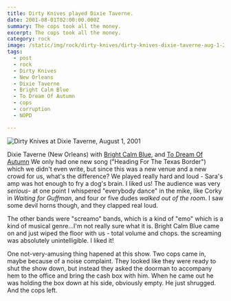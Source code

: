 ```yaml
---
title: Dirty Knives played Dixie Taverne.
date: 2001-08-01T02:00:00.000Z
summary: The cops took all the money.
excerpt: The cops took all the money.
category: rock
image: /static/img/rock/dirty-knives/dirty-knives-dixie-taverne-aug-1-2001.jpg
tags:
  - post
  - rock
  - Dirty Knives
  - New Orleans
  - Dixie Taverne
  - Bright Calm Blue
  - To Dream Of Autumn
  - cops
  - corruption
  - NOPD

---
```


![Dirty Knives at Dixie Taverne, August 1, 2001](/static/img/rock/dirty-knives/dirty-knives-dixie-taverne-aug-1-2001.jpg "Dirty Knives at Dixie Taverne, August 1, 2001")

Dixie Taverne (New Orleans) with [Bright Calm Blue](http://www.brightcalmblue.com), and [To Dream Of Autumn](http://www.todreamofautumn.com)
We only had one new song ("Heading For The Texas Border") which we didn't even write, but since this was a new venue and a new crowd for us, what's the difference? We played really hard and loud - Sara's amp was hot enough to fry a dog's brain. I liked us! The audience was very *serious*- at one point I whispered "everybody dance" in the mike, like Corky in *Waiting for Guffman*, and four or five dudes *walked out of the room*. I saw some devil horns though, and they clapped real loud.

The other bands were "screamo" bands, which is a kind of "emo" which is a kind of musical genre...I'm not really sure what it is. Bright Calm Blue came on and just wiped the floor with us - total volume and chops. the screaming was absolutely unintelligible. I liked it!

One not-very-amusing thing hapened at this show. Two cops came in, maybe because of a noise complaint. They looked like they were ready to shut the show down, but instead they asked the doorman to accompany hem to the office and bring the cash box with him. When he came out he was holding the box down at his side, obviously empty. He just shrugged. And the cops left.